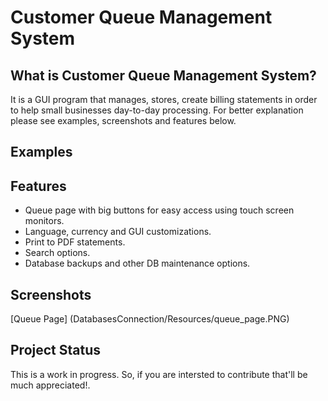 # Customer Queue Management System

## What is Customer Queue Management System?

It is a GUI program that manages, stores, create billing statements in order to help small businesses day-to-day processing. For better explanation please see examples, screenshots and features below.


## Examples




## Features

- Queue page with big buttons for easy access using touch screen monitors.
- Language, currency and GUI customizations.
- Print to PDF statements.
- Search options.
- Database backups and other DB maintenance options.


## Screenshots

[Queue Page] (DatabasesConnection/Resources/queue_page.PNG)

## Project Status

This is a work in progress. So, if you are intersted to contribute that'll be much appreciated!.

